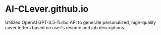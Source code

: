 # AI-CLever.github.io
Utilized OpenAI GPT-3.5-Turbo API to generate personalized, high-quality cover letters based on user's resume and job descriptions.
